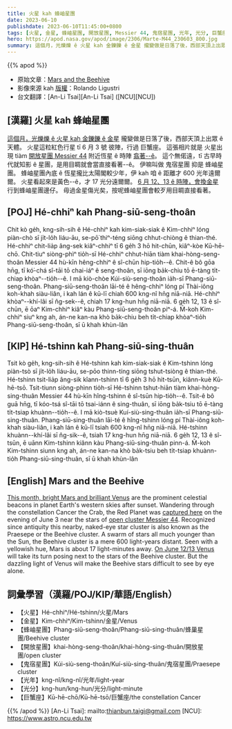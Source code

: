 ```yaml
---
title: 火星 kah 蜂岫星團
date: 2023-06-10
publishdate: 2023-06-10T11:45:00+0800
tags: [火星, 金星, 蜂岫星團, 開放星團, Messier 44, 鬼宿星團, 光年, 光分, 巨蟹座]
hero: https://apod.nasa.gov/apod/image/2306/Marte-M44_230603_800.jpg
summary: 這個月，光爍爍 ê 火星 kah 金鑠鑠 ê 金星 攏變做是日落了後，西部天頂上出眾 ê 天體。
---
```


{{% apod %}}

- 原始文章：[Mars and the Beehive](https://apod.nasa.gov/apod/ap230610.html)
- 影像來源 kah [版權][copyright]：Rolando Ligustri
- 台文翻譯：[An-Li Tsai][An-Li Tsai] ([NCU][NCU])

## [漢羅] 火星 kah 蜂岫星團
[這個月，光爍爍 ê 火星 kah 金鑠鑠 ê 金星][This month, bright Mars and brilliant Venus] 攏變做是日落了後，西部天頂上出眾 ê 天體。
火星這粒紅色行星 tī 6 月 3 號 彼陣，行過 巨蟹座。
這張相片就是 火星出現 tiàm [開放星團 Messier 44][open cluster Messier 44] 附近恆星 ê 時陣 [翕著--ê][captured here]。
這个無偌遠，tī 古早時代就知影 ê 星團，是用目睭就會當直接看著--ê。
伊嘛叫做 鬼宿星團 抑是 蜂岫星團。
蜂岫星團內底 ê 恆星攏比太陽閣較少年，伊 kah 咱 ê 距離才 600 光年遠爾爾。
火星看起來是黃色--ê，才 17 光分遠爾爾。
[6 月 12、13 ê 時陣，會換金星][On June 12/13 Venus] 行到蜂岫星團邊仔。
毋過金星傷光矣，按呢蜂岫星團會較歹用目睭直接看著。

## [POJ] Hé-chhiⁿ kah Phang-siū-seng-thoân
Chit kò ge̍h, kng-sih-sih ê Hé-chhiⁿ kah kim-siak-siak ê Kim-chhiⁿ lóng piàn-chò sī ji̍t-lo̍h liáu-āu, se-pō͘ thiⁿ-téng siōng chhut-chiòng ê thian-thé.
Hé-chhiⁿ chit-lia̍p âng-sek kiâⁿ-chhiⁿ tī 6 ge̍h 3 hō hit-chūn, kiâⁿ-kòe Kū-hē-chō.
Chit-tiuⁿ siòng-phìⁿ tio̍h-sī Hé-chhiⁿ chhut-hiān tiàm khai-hòng-seng-thoân Messier 44 hù-kīn hêng-chhiⁿ ê sî-chūn hip-tio̍h--ê.
Chit-ê bô gōa hn̄g, tī kó͘-chá sî-tāi tō chai-iáⁿ ê seng-thoân, sī iōng ba̍k-chiu tō ē-tàng ti̍t-chiap khòaⁿ--tio̍h--ê.
I mā kiò-chòe Kúi-siù-seng-thoân ia̍h-sī Phang-siū-seng-thoân.
Phang-siū-seng-thoân lāi-té ê hêng-chhiⁿ lóng pí Thài-iông koh-khah siàu-liân, i kah lán ê kū-lī chiah 600 kng-nî hn̄g niā-niā.
Hé-chhiⁿ khòaⁿ--khí-lâi sī n̂g-sek--ê, chiah 17 kng-hun hn̄g niā-niā.
6 ge̍h 12, 13 ê sî-chūn, ē ōaⁿ Kim-chhiⁿ kiâⁿ kàu Phang-siū-seng-thoân piⁿ-á.
M̄-koh Kim-chhiⁿ siuⁿ kng ah, án-ne kan-na khò ba̍k-chiu beh ti̍t-chiap khòaⁿ-tio̍h Phang-siū-seng-thoân, sī ū khah khùn-lân

## [KIP] Hé-tshinn kah Phang-siū-sing-thuân
Tsit kò ge̍h, kng-sih-sih ê Hé-tshinn kah kim-siak-siak ê Kim-tshinn lóng piàn-tsò sī ji̍t-lo̍h liáu-āu, se-pōo thinn-tíng siōng tshut-tsiòng ê thian-thé.
Hé-tshinn tsit-lia̍p âng-sik kîann-tshinn tī 6 ge̍h 3 hō hit-tsūn, kiânn-kuè Kū-hē-tsō.
Tsit-tiunn siòng-phìnn tio̍h-sī Hé-tshinn tshut-hiān tiàm khai-hòng-sing-thuân Messier 44 hù-kīn hîng-tshinn ê sî-tsūn hip-tio̍h--ê.
Tsit-ê bô guā hn̄g, tī kóo-tsá sî-tāi tō tsai-iánn ê sing-thuân, sī iōng ba̍k-tsiu tō ē-tàng ti̍t-tsiap khuànn--tio̍h--ê.
I mā kiò-tsuè Kuí-siù-sing-thuân ia̍h-sī Phang-siū-sing-thuân.
Phang-siū-sing-thuân lāi-té ê hîng-tshinn lóng pí Thài-iông koh-khah siàu-liân, i kah lán ê kū-lī tsiah 600 kng-nî hn̄g niā-niā.
Hé-tshinn khuànn--khí-lâi sī n̂g-sik--ê, tsiah 17 kng-hun hn̄g niā-niā.
6 ge̍h 12, 13 ê sî-tsūn, ē uānn Kim-tshinn kiânn kàu Phang-siū-sing-thuân pinn-á.
M̄-koh Kim-tshinn siunn kng ah, án-ne kan-na khò ba̍k-tsiu beh ti̍t-tsiap khuànn-tio̍h Phang-siū-sing-thuân, sī ū khah khùn-lân

## [English] Mars and the Beehive
[This month, bright Mars and brilliant Venus][This month, bright Mars and brilliant Venus] are the prominent celestial beacons in planet Earth's western skies after sunset.
Wandering through the constellation Cancer the Crab, the Red Planet was [captured here][captured here] on the evening of June 3 near the stars of [open cluster Messier 44][open cluster Messier 44].
Recognized since antiquity this nearby, naked-eye star cluster is also known as the Praesepe or the Beehive cluster.
A swarm of stars all much younger than the Sun, the Beehive cluster is a mere 600 light-years distant.
Seen with a yellowish hue, Mars is about 17 light-minutes away.
[On June 12/13 Venus][On June 12/13 Venus] will take its turn posing next to the stars of the Beehive cluster.
But the dazzling light of Venus will make the Beehive stars difficult to see by eye alone.

## 詞彙學習（漢羅/POJ/KIP/華語/English）
- 【火星】Hé-chhiⁿ/Hé-tshinn/火星/Mars
- 【金星】Kim-chhiⁿ/Kim-tshinn/金星/Venus
- 【蜂岫星團】Phang-siū-seng-thoân/Phang-siū-sing-thuân/蜂巢星團/Beehive cluster
- 【開放星團】khai-hòng-seng-thoân/khai-hòng-sing-thuân/開放星團/open cluster
- 【鬼宿星團】Kúi-siù-seng-thoân/Kuí-siù-sing-thuân/鬼宿星團/Praesepe cluster
- 【光年】kng-nî/kng-nî/光年/light-year
- 【光分】kng-hun/kng-hun/光分/light-minute
- 【巨蟹座】Kū-hē-chō/Kū-hē-tsō/巨蟹座/the constellation Cancer

{{% /apod %}}
[An-Li Tsai]: mailto:thianbun.taigi@gmail.com
[NCU]: https://www.astro.ncu.edu.tw

[copyright]: https://apod.nasa.gov/apod/fap/lib/about_apod.html#srapply
[License]: https://creativecommons.org/licenses/by/2.0/

[This month, bright Mars and brilliant Venus]:https://solarsystem.nasa.gov/skywatching/whats-up/
[captured here]:https://www.facebook.com/photo/?fbid=6895848777110177&set=ecnf.100000553682989
[open cluster Messier 44]:https://apod.nasa.gov/apod/ap220430.html
[On June 12/13 Venus]:https://earthsky.org/tonight/venus-and-the-beehive-see-them-together-june-12-and-13-2023/
